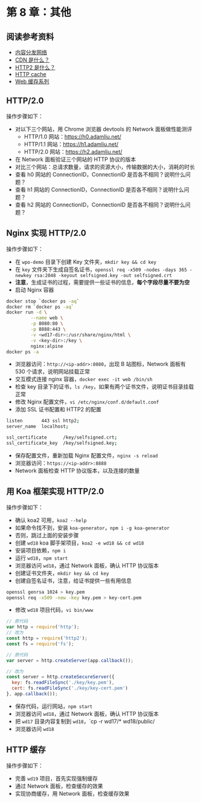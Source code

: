 # 第 8 章：其他

## 阅读参考资料

- [内容分发网络](https://wpocs.cn/docs/fast-load-time/content-delivery-networks.html)
- [CDN 是什么？](https://www.bilibili.com/video/BV15K4y1E77r)
- [HTTP2 是什么？](https://www.bilibili.com/video/BV1Sw411d7oE)
- [HTTP cache](https://developer.mozilla.org/zh-CN/docs/Web/HTTP/Caching)
- [Web 缓存系列](http://www.alloyteam.com/2012/03/web-cache-1-web-cache-overview/)

## HTTP/2.0

操作步骤如下：
- 对以下三个网站，用 Chrome 浏览器 devtools 的 Network 面板做性能测评
  - HTTP/1.0 网站：https://h0.adamliu.net/
  - HTTP/1.1 网站：https://h1.adamliu.net/
  - HTTP/2.0 网站：https://h2.adamliu.net/
- 在 Network 面板验证三个网站的 HTTP 协议的版本
- 对比三个网站：总请求数量，请求的资源大小，传输数据的大小，消耗的时长
- 查看 h0 网站的 ConnectionID，ConnectionID 是否各不相同？说明什么问题？
- 查看 h1 网站的 ConnectionID，ConnectionID 是否各不相同？说明什么问题？
- 查看 h2 网站的 ConnectionID，ConnectionID 是否各不相同？说明什么问题？

## Nginx 实现 HTTP/2.0

操作步骤如下：
- 在 `wpo-demo` 目录下创建 Key 文件夹，`mkdir key && cd key`
- 在 `key` 文件夹下生成自签名证书，`openssl req -x509 -nodes -days 365 -newkey rsa:2048 -keyout selfsigned.key -out selfsigned.crt`
- **注意**，生成证书的过程，需要提供一些证书的信息，**每个字段尽量不要为空**
- 启动 Nginx 容器

```bash
docker stop `docker ps -aq`
docker rm `docker ps -aq`
docker run -d \
         --name web \
         -p 8080:80 \
         -p 8888:443 \
         -v <wd17-dir>:/usr/share/nginx/html \
         -v <key-dir>:/key \
         nginx:alpine
docker ps -a
```

- 浏览器访问：`http://<ip-addr>:8080`，出现 B 站图标，Network 面板有 530 个请求，说明网站挂载正常
- 交互模式连接 nginx 容器，`docker exec -it web /bin/sh`
- 检查 key 目录下的证书，`ls /key`，如果有两个证书文件，说明证书目录挂载正常
- 修改 Nginx 配置文件，`vi /etc/nginx/conf.d/default.conf`
- 添加 SSL 证书配置和 HTTP2 的配置

```bash
listen       443 ssl http2;
server_name  localhost;

ssl_certificate      /key/selfsigned.crt;
ssl_certificate_key  /key/selfsigned.key;
```

- 保存配置文件，重新加载 Nginx 配置文件，`nginx -s reload`
- 浏览器访问：`https://<ip-addr>:8888`
- Network 面板检查 HTTP 协议版本，以及连接的数量

## 用 Koa 框架实现 HTTP/2.0

操作步骤如下：
- 确认 koa2 可用，`koa2 --help`
- 如果命令找不到，安装 `koa-generator`，`npm i -g koa-generator`
- 否则，跳过上面的安装步骤
- 创建 `wd18` koa 脚手架项目，`koa2 -e wd18 && cd wd18`
- 安装项目依赖，`npm i`
- 运行 `wd18`，`npm start`
- 浏览器访问 `wd18`，通过 Network 面板，确认 HTTP 协议版本
- 创建证书文件夹，`mkdir key && cd key`
- 创建自签名证书，注意，给证书提供一些有用信息

```bash
openssl genrsa 1024 > key.pem
openssl req -x509 -new -key key.pem > key-cert.pem
```

- 修改 `wd18` 项目代码，`vi bin/www`

```javascript
// 原代码
var http = require('http');
// 改为
const http = require('http2');
const fs = require('fs');

// 原代码
var server = http.createServer(app.callback());

// 改为
const server = http.createSecureServer({
  key: fs.readFileSync('./key/key.pem'),
  cert: fs.readFileSync('./key/key-cert.pem')
}, app.callback());
```

- 保存代码，运行网站，`npm start`
- 浏览器访问 `wd18`，通过 Network 面板，确认 HTTP 协议版本
- 把 `wd17` 目录内容复制到 `wd18`，`cp -r wd17/* wd18/public/
- 浏览器访问 `wd18`

## HTTP 缓存

操作步骤如下：
- 完善 `wd19` 项目，首先实现强制缓存
- 通过 Network 面板，检查缓存的效果
- 实现协商缓存，用 Network 面板，检查缓存效果
